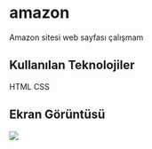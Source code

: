 <h1> amazon </h1>

Amazon sitesi web sayfası çalışmam

<h2> Kullanılan Teknolojiler </h2>

HTML CSS

<h2> Ekran Görüntüsü </h2>

![](ekran.görüntüsü.gif)